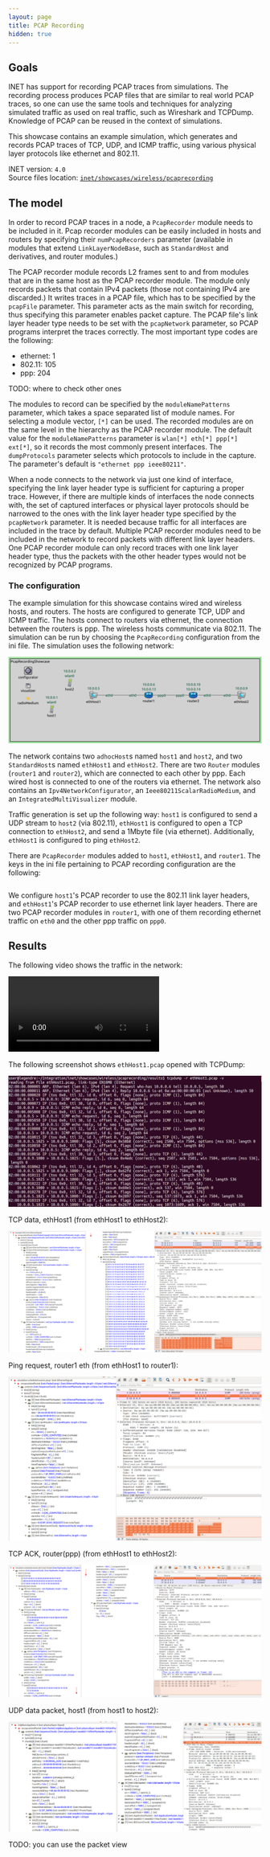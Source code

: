 ```yaml
---
layout: page
title: PCAP Recording
hidden: true
---
```


## Goals

INET has support for recording PCAP traces from simulations. The recording
process produces PCAP files that are similar to real world PCAP traces,
so one can use the same tools and techniques for analyzing simulated traffic as used on real traffic, such as Wireshark and TCPDump. Knowledge of PCAP can be reused in the context of simulations.

This showcase contains an example simulation, which generates and records PCAP traces of TCP, UDP, and ICMP
traffic, using various physical layer protocols like ethernet and 802.11.

INET version: `4.0`<br>
Source files location: <a href="https://github.com/inet-framework/inet-showcases/tree/master/wireless/pcaprecording" target="_blank">`inet/showcases/wireless/pcaprecording`</a>

## The model

In order to record PCAP traces in a node, a `PcapRecorder` module needs to be included in it.
Pcap recorder modules can be easily included in hosts and routers by specifying their `numPcapRecorders` parameter (available in modules that extend `LinkLayerNodeBase`, such as  `StandardHost` and derivatives, and router modules.)

The PCAP recorder module records L2 frames sent to and from modules that are in the same host as the PCAP recorder module.
The module only records packets that contain IPv4 packets (those not containing IPv4 are discarded.) It writes traces in a PCAP file, which has to be specified by the `pcapFile` parameter.
This parameter acts as the main switch for recording, thus specifying this parameter enables packet capture. <!--The pcap recorder module also creates TCPDump-like output on the module log, if the `verbose` parameter is set to `true`. TODO: enable when its working-->
The PCAP file's link layer header type needs to be set with the `pcapNetwork` parameter, so PCAP programs interpret the traces correctly. The most important type codes are the following:

- ethernet: 1
- 802.11: 105
- ppp: 204

TODO: where to check other ones

The modules to record can be specified by the `moduleNamePatterns` parameter, which takes
a space separated list of module names. For selecting a module vector, `[*]` can be used. The recorded modules are on the same level in the hierarchy as the PCAP recorder module. The default value for the `moduleNamePatterns` parameter is `wlan[*] eth[*] ppp[*] ext[*]`, so it records the most commonly present interfaces.
The `dumpProtocols` parameter selects which protocols to include in the capture. The parameter's default is `"ethernet ppp ieee80211"`.

When a node connects to the network via just one kind of interface, specifying the link layer header type is sufficient for capturing a proper trace. However, if there are multiple kinds of interfaces the node connects with, the set of captured interfaces or physical layer protocols should be narrowed to the ones with the link layer header type specified by the `pcapNetwork` parameter. It is needed because traffic for all interfaces are included in the trace by default.
Multiple PCAP recorder modules need to be included in the network to record packets with different link layer headers. One PCAP recorder module can only record traces with one link layer header type, thus the packets with the other header types would not be recognized by PCAP programs.

### The configuration

The example simulation for this showcase contains wired and wireless hosts, and routers.
The hosts are configured to generate TCP, UDP and ICMP traffic. The hosts connect to routers
via ethernet, the connection between the routers is ppp. The wireless hosts communicate via 802.11.
The simulation can be run by choosing the `PcapRecording` configuration from the ini file.
The simulation uses the following network:

<img class="screen" src="network2.png">

The network contains two `adhocHost`s named `host1` and `host2`, and two `StandardHost`s named `ethHost1` and `ethHost2`. There are two `Router` modules (`router1` and `router2`), which are connected to each other by ppp. Each wired host is connected to one of the routers via ethernet.
The network also contains an `Ipv4NetworkConfigurator`, an `Ieee80211ScalarRadioMedium`, and an `IntegratedMultiVisualizer` module.

Traffic generation is set up the following way: `host1` is configured to send a UDP stream to `host2` (via 802.11), `ethHost1` is configured to open a TCP connection to `ethHost2`, and send a 1Mbyte file (via ethernet). Additionally, `ethHost1` is configured to ping `ethHost2`.

There are `PcapRecorder` modules added to `host1`, `ethHost1`, and `router1`. The keys in the ini file pertaining to PCAP recording configuration are the following:

<!--
```
*.host1.numPcapRecorders = 1
*.host1.pcapRecorder[*].pcapNetwork = 105	# 802.11
*.host1.pcapRecorder[*].pcapFile = "results/host1.pcap"

*.ethHost1.numPcapRecorders = 1
*.ethHost1.pcapRecorder[*].pcapNetwork = 1	# ethernet
*.ethHost1.pcapRecorder[*].pcapFile = "results/ethHost1.pcap"

*.router1.numPcapRecorders = 2
*.router1.pcapRecorder[0].pcapNetwork = 204	# ppp
*.router1.pcapRecorder[0].moduleNamePatterns = "ppp[*]"
*.router1.pcapRecorder[0].pcapFile = "results/router1.ppp.pcap"
*.router1.pcapRecorder[1].pcapNetwork = 1	# ethernet
*.router1.pcapRecorder[1].pcapFile = "results/router1.eth.pcap"
*.router1.pcapRecorder[1].moduleNamePatterns = "eth[*]"
```
-->

<p>
<pre class="include" src="omnetpp.ini" from="host1.numPcapRecorders" until="verbose"></pre>
</p>

We configure `host1`'s PCAP recorder to use the 802.11 link layer headers, and `ethHost1`'s PCAP recorder to use ethernet link layer headers. There are two PCAP recorder modules in `router1`, with one of them recording ethernet traffic on `eth0` and the other ppp traffic on `ppp0`.
<!--Since `router1` has two different kinds of interfaces (eth and ppp), both of them can only be recorded using two pcap recorder modules, each set to the appropriate link layer header type. The `moduleNamePatterns` parameter is set to match the link layer header type, so only those packets are recorded. Otherwise, there would be packets that cant be made sense of by the pcap progams. TODO: not needed-->

## Results

The following video shows the traffic in the network:

<video autoplay loop controls src="pcap1.mp4" onclick="this.paused ? this.play() : this.pause();"></video>
<!--internal video recording, playback speed 1, no animation speed, run until first sendTimer (t=0.002), step, stop at about 10.5 seconds simulation time-->

The following screenshot shows `ethHost1.pcap` opened with TCPDump:

<img class="screen" src="tcpdump.png" onclick="imageFullSizeZoom(this);" style="cursor:zoom-in">

TCP data, ethHost1 (from ethHost1 to ethHost2):

<img class="screen" src="ethHost9.png" onclick="imageFullSizeZoom(this);" style="cursor:zoom-in">

Ping request, router1 eth (from ethHost1 to router1):

<img class="screen" src="routerEth2_2.png" onclick="imageFullSizeZoom(this);" style="cursor:zoom-in">

<!--TODO: include packet list in on of the screenshot -> so you can click on a packet to see the details-->

TCP ACK, router(ppp) (from ethHost1 to ethHost2):

<img class="screen" src="routerPPP3.png" onclick="imageFullSizeZoom(this);" style="cursor:zoom-in">

UDP data packet, host1 (from host1 to host2):

<img class="screen" src="wifi4.png" onclick="imageFullSizeZoom(this);" style="cursor:zoom-in">

TODO: you can use the packet view
